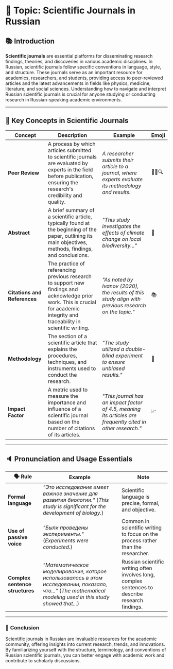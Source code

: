 
# 🧠 **Topic**: Scientific Journals in Russian

## 📚 **Introduction**

**Scientific journals** are essential platforms for disseminating research findings, theories, and discoveries in various academic disciplines. In Russian, scientific journals follow specific conventions in language, style, and structure. These journals serve as an important resource for academics, researchers, and students, providing access to peer-reviewed articles and the latest advancements in fields like physics, medicine, literature, and social sciences. Understanding how to navigate and interpret Russian scientific journals is crucial for anyone studying or conducting research in Russian-speaking academic environments.

---

## 🔑 **Key Concepts in Scientific Journals**

|**Concept**|**Description**|**Example**|**Emoji**|
|---|---|---|---|
|**Peer Review**|A process by which articles submitted to scientific journals are evaluated by experts in the field before publication, ensuring the research's credibility and quality.|_A researcher submits their article to a journal, where experts evaluate its methodology and results._|👩‍🔬🔍|
|**Abstract**|A brief summary of a scientific article, typically found at the beginning of the paper, outlining its main objectives, methods, findings, and conclusions.|_"This study investigates the effects of climate change on local biodiversity..."_|📝|
|**Citations and References**|The practice of referencing previous research to support new findings and acknowledge prior work. This is crucial for academic integrity and traceability in scientific writing.|_"As noted by Ivanov (2020), the results of this study align with previous research on the topic."_|📚|
|**Methodology**|The section of a scientific article that explains the procedures, techniques, and instruments used to conduct the research.|_"The study utilized a double-blind experiment to ensure unbiased results."_|🧪|
|**Impact Factor**|A metric used to measure the importance and influence of a scientific journal based on the number of citations of its articles.|_"This journal has an impact factor of 4.5, meaning its articles are frequently cited in other research."_|📈|

---

## 🔈 **Pronunciation and Usage Essentials**

|🗣️ Rule|Example|Note|
|---|---|---|
|**Formal language**|_"Это исследование имеет важное значение для развития биологии."_ (_This study is significant for the development of biology._)|Scientific language is precise, formal, and objective.|
|**Use of passive voice**|_"Были проведены эксперименты."_ (_Experiments were conducted._)|Common in scientific writing to focus on the process rather than the researcher.|
|**Complex sentence structures**|_"Математическое моделирование, которое использовалось в этом исследовании, показало, что..."_ (_The mathematical modeling used in this study showed that..._)|Russian scientific writing often involves long, complex sentences to describe research findings.|

---

### 🎯 **Conclusion**

Scientific journals in Russian are invaluable resources for the academic community, offering insights into current research, trends, and innovations. By familiarizing yourself with the structure, terminology, and conventions of Russian scientific journals, you can better engage with academic work and contribute to scholarly discussions.